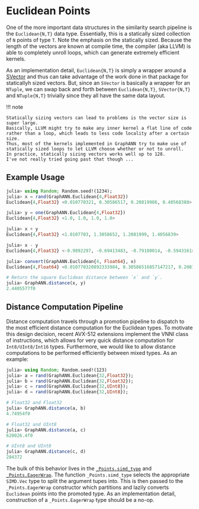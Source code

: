 # Euclidean Points

One of the more important data structures in the similarity search pipeline is the `Euclidean{N,T}` data type.
Essentially, this is a statically sized collection of `N` points of type `T`.
Note the emphasis on the statically sized.
Because the length of the vectors are known at compile time, the compiler (aka LLVM) is able to completely unroll loops, which can generate extremely efficient kernels.

As an implementation detail, `Euclidean{N,T}` is simply a wrapper around a [SVector](https://github.com/JuliaArrays/StaticArrays.jl) and thus can take advantage of the work done in that package for staticallyh sized vectors.
But, since an `SVector` is basically a wrapper for an `NTuple`, we can swap back and forth between `Euclidean{N,T}`, `SVector{N,T}` and `NTuple{N,T}` trivially since they all have the same data layout.

!!! note

    Statically sizing vectors can lead to problems is the vector size is super large.
    Basically, LLVM might try to make any inner kernel a flat line of code rather than a loop, which leads to less code locality after a certain size.
    Thus, most of the kernels implemented in GraphANN try to make use of statically sized loops to let LLVM choose whether or not to unroll.
    In practice, statically sizing vectors works well up to 128.
    I've not really tried going past that though ...

## Example Usage

```julia
julia> using Random; Random.seed!(1234);
julia> x = rand(GraphANN.Euclidean{4,Float32})
Euclidean{4,Float32} <0.010770321, 0.30586517, 0.20819986, 0.40568388>

julia> y = one(GraphANN.Euclidean{4,Float32})
Euclidean{4,Float32} <1.0, 1.0, 1.0, 1.0>

julia> x + y
Euclidean{4,Float32} <1.0107703, 1.3058652, 1.2081999, 1.4056839>

julia> x - y
Euclidean{4,Float32} <-0.9892297, -0.69413483, -0.79180014, -0.5943161>

julia> convert(GraphANN.Euclidean{4, Float64}, x)
Euclidean{4,Float64} <0.010770320892333984, 0.30586516857147217, 0.2081998586654663, 0.40568387508392334>

# Return the square Euclidean distance between `x` and `y`.
julia> GraphANN.distance(x, y)
2.4405577f0
```

## Distance Computation Pipeline

Distance computation travels through a promotion pipeline to dispatch to the most efficient distance computation for the Euclidean types.
To motivate this design decision, recent AVX-512 extensions implement the VNNI class of instructions, which allows for very quick distance computation for `Int8/UInt8/Int16` types.
Furthermore, we would like to allow distance computations to be performed efficiently between mixed types.
As an example:

```julia
julia> using Random; Random.seed!(123)
julia> a = rand(GraphANN.Euclidean{32,Float32});
julia> b = rand(GraphANN.Euclidean{32,Float32});
julia> c = rand(GraphANN.Euclidean{32,UInt8});
julia> d = rand(GraphANN.Euclidean{32,UInt8});

# Float32 and Float32
julia> GraphANN.distance(a, b)
4.74954f0

# Float32 and UInt8
julia> GraphANN.distance(a, c)
620026.4f0

# UInt8 and UInt8
julia> GraphANN.distance(c, d)
284372
```

The bulk of this behavior lives in the [`_Points.simd_type`](@ref) and [`_Points.EagerWrap`](@ref).
The function `_Points.simd_type` selects the appropriate `SIMD.Vec` type to split the argument tupes into.
This is then passed to the `_Points.EagerWrap` constructor which partitions and lazily converts `Euclidean` points into the promoted type.
As an implementation detail, construction of a `_Points.EagerWrap` type should be a no-op.

